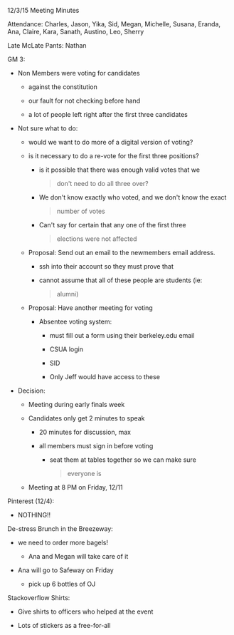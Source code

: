 12/3/15 Meeting Minutes

Attendance: Charles, Jason, Yika, Sid, Megan, Michelle, Susana, Eranda,
Ana, Claire, Kara, Sanath, Austino, Leo, Sherry

Late McLate Pants: Nathan

GM 3:

-   Non Members were voting for candidates

    -   against the constitution

    -   our fault for not checking before hand

    -   a lot of people left right after the first three candidates

-   Not sure what to do:

    -   would we want to do more of a digital version of voting?

    -   is it necessary to do a re-vote for the first three positions?

        -   is it possible that there was enough valid votes that we
            > don't need to do all three over?

        -   We don't know exactly who voted, and we don't know the exact
            > number of votes

        -   Can't say for certain that any one of the first three
            > elections were not affected

    -   Proposal: Send out an email to the newmembers email address.

        -   ssh into their account so they must prove that

        -   cannot assume that all of these people are students (ie:
            > alumni)

    -   Proposal: Have another meeting for voting

        -   Absentee voting system:

            -   must fill out a form using their berkeley.edu email

            -   CSUA login

            -   SID

            -   Only Jeff would have access to these

-   Decision:

    -   Meeting during early finals week

    -   Candidates only get 2 minutes to speak

        -   20 minutes for discussion, max

        -   all members must sign in before voting

            -   seat them at tables together so we can make sure
                > everyone is

    -   Meeting at 8 PM on Friday, 12/11

Pinterest (12/4):

-   NOTHING!!

De-stress Brunch in the Breezeway:

-   we need to order more bagels!

    -   Ana and Megan will take care of it

-   Ana will go to Safeway on Friday

    -   pick up 6 bottles of OJ

Stackoverflow Shirts:

-   Give shirts to officers who helped at the event

-   Lots of stickers as a free-for-all
